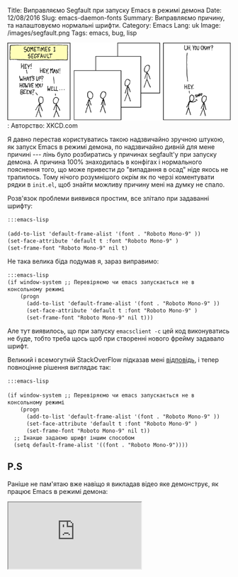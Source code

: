Title: Виправляємо Segfault при запуску Emacs в режимі демона
Date: 12/08/2016
Slug: emacs-daemon-fonts
Summary: Виправляємо причину, та налаштовуємо нормальні шрифти.
Category: Emacs
Lang: uk
Image: /images/segfault.png
Tags: emacs, bug, lisp

![Segfault](/images/segfault.png)
: Авторство: XKCD.com

Я давно перестав користуватись такою надзвичайно зручною штукою, як запуск Emacs в режимі демона, по
надзвичайно дивній для мене причині --- лінь було розбиратись у причинах segfault'у при запуску
демона. А причина 100% знаходилась в конфігах і нормального пояснення того, що може привести до
"випадання в осад" ніде якось не трапилось. Тому нічого розумнішого окрім як по черзі коментувати
рядки в `init.el`, щоб знайти можливу причину мені на думку не спало.

Розв'язок проблеми виявився простим, все злітало при задаванні шрифту:

```
:::emacs-lisp

(add-to-list 'default-frame-alist '(font . "Roboto Mono-9" ))
(set-face-attribute 'default t :font "Roboto Mono-9" )
(set-frame-font "Roboto Mono-9" nil t)

```

Не така велика біда подумав я, зараз виправимо:

```
:::emacs-lisp
(if window-system ;; Перевіряємо чи emacs запускається не в консольному режимі
    (progn
      (add-to-list 'default-frame-alist '(font . "Roboto Mono-9" ))
      (set-face-attribute 'default t :font "Roboto Mono-9" )
      (set-frame-font "Roboto Mono-9" nil t)))
```

Але тут виявилось, що при запуску `emacsclient -c` цей код виконуватись не буде, тобто треба щось
щоб при створенні нового фрейму задавало шрифт.

Великий і всемогутній StackOverFlow підказав мені
[відповідь](http://stackoverflow.com/questions/3984730/emacs-gui-with-emacs-daemon-not-loading-fonts-correctly),
і тепер повноцінне рішення виглядає так:

```
:::emacs-lisp

(if window-system ;; Перевіряємо чи emacs запускається не в консольному режимі
    (progn
      (add-to-list 'default-frame-alist '(font . "Roboto Mono-9" ))
      (set-face-attribute 'default t :font "Roboto Mono-9" )
      (set-frame-font "Roboto Mono-9" nil t))
  ;; Інакше задаємо шрифт іншим способом
  (setq default-frame-alist '((font . "Roboto Mono-9"))))

```

## P.S

Раніше не пам'ятаю вже навіщо я викладав відео яке демонструє, як працює Emacs в режимі демона:

<div class="embed-responsive embed-responsive-16by9">
<iframe class="embed-responsive-item" src="https://www.youtube.com/embed/01AvPRexOO0">
</iframe>
</div>

